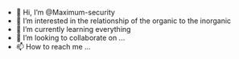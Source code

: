 - 👋 Hi, I’m @Maximum-security
- 👀 I’m interested in the relationship of the organic to the inorganic
- 🌱 I’m currently learning everything
- 💞️ I’m looking to collaborate on ...
- 📫 How to reach me ...

<!---
Maximum-security/Maximum-security is a ✨ special ✨ repository because its `README.md` (this file) appears on your GitHub profile.
You can click the Preview link to take a look at your changes.
--->
